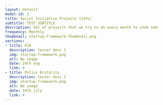 ```yaml
---
layout: default
modal-id: 1
title: Social Initiative Projects (SIPs)
subtitle: TEST SUBTITLE
description: Set of projects that we try to do every month to shed some light on prevailing social matters world wide. We carry out social media awarness campaigns, live sessions, donation drives and much more. Check out various topics that we have covered uptil now!
frequency: Monthly
thumbnail: startup-framework-thumbnail.png
sections:
- title: EIA
  description: tester desc 1
  img: startup-framework.png
  alt: No image
  date: 24th aug
  link: #
- title: Police Brutality
  description: tester desc 2
  img: startup-framework.png
  alt: No image
  date: 24th july
  link: #
---
```

